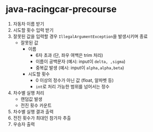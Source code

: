 # java-racingcar-precourse
1. 자동차 이름 받기
2. 시도할 횟수 입력 받기
3. 잘못된 값을 입력할 경우 `IllegalArgumentException`을 발생시키며 종료
    - 잘못된 값
        - 이름
            - 6자 초과 (단, 좌우 여백은 trim 처리)
            - 이름이 공백문자 (예시: input이 `delta, ,sigma`)
            - 중복값 발생 (예시: input이 `alpha,alpha,beta`)
        - 시도할 횟수
            - 0 이상의 정수가 아닌 값 (float, 알파벳 등)
            - `int`로 처리 가능한 범위를 넘어서는 정수
4. 차수별 실행 처리
    - 랜덤값 발생
    - 전진 횟수 카운트
5. 차수별 실행 결과 출력
6. 전진 횟수가 최대인 참가자 추출
7. 우승자 출력